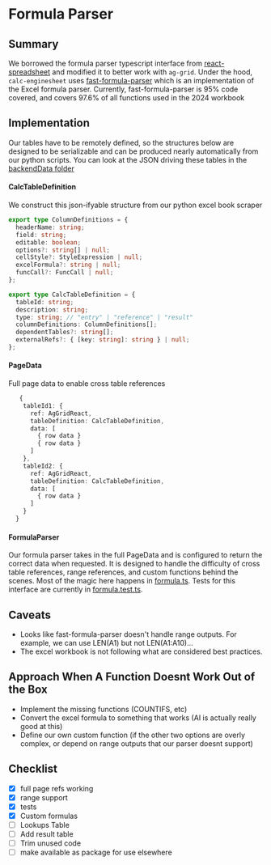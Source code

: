 # Formula Parser

## Summary

We borrowed the formula parser typescript interface from [react-spreadsheet](https://github.com/iddan/react-spreadsheet) and modified it to better work with `ag-grid`. Under the hood, `calc-enginesheet` uses [fast-formula-parser](https://github.com/iddan/fast-formula-parser) which is an implementation of the Excel formula parser. Currently, fast-formula-parser is 95% code covered, and covers 97.6% of all functions used in the 2024 workbook

## Implementation

Our tables have to be remotely defined, so the structures below are designed to be serializable and can be produced nearly automatically from our python scripts.
You can look at the JSON driving these tables in the [backendData folder](../backendData)

#### CalcTableDefinition

We construct this json-ifyable structure from our python excel book scraper

```typescript
export type ColumnDefinitions = {
  headerName: string;
  field: string;
  editable: boolean;
  options?: string[] | null;
  cellStyle?: StyleExpression | null;
  excelFormula?: string | null;
  funcCall?: FuncCall | null;
};

export type CalcTableDefinition = {
  tableId: string;
  description: string;
  type: string; // "entry" | "reference" | "result"
  columnDefinitions: ColumnDefinitions[];
  dependentTables?: string[];
  externalRefs?: { [key: string]: string } | null;
};
```

#### PageData

Full page data to enable cross table references

```typescript
   {
    tableId1: {
      ref: AgGridReact,
      tableDefinition: CalcTableDefinition,
      data: [
        { row data }
        { row data }
      ]
    },
    tableId2: {
      ref: AgGridReact,
      tableDefinition: CalcTableDefinition,
      data: [
        { row data }
      ]
    }
  }
```

#### FormulaParser

Our formula parser takes in the full PageData and is configured to return the correct data when requested. It is designed to handle the difficulty of cross table references, range references, and custom functions behind the scenes.
Most of the magic here happens in [formula.ts](./engine/formula.ts). Tests for this interface are currently in [formula.test.ts](./engine/formula.test.ts).

## Caveats

- Looks like fast-formula-parser doesn't handle range outputs. For example, we can use LEN(A1) but not LEN(A1:A10)...
- The excel workbook is not following what are considered best practices.

## Approach When A Function Doesnt Work Out of the Box

- Implement the missing functions (COUNTIFS, etc)
- Convert the excel formula to something that works (AI is actually really good at this)
- Define our own custom function (if the other two options are overly complex, or depend on range outputs that our parser doesnt support)

## Checklist

- [x] full page refs working
- [x] range support
- [x] tests
- [x] Custom formulas
- [ ] Lookups Table
- [ ] Add result table
- [ ] Trim unused code
- [ ] make available as package for use elsewhere
